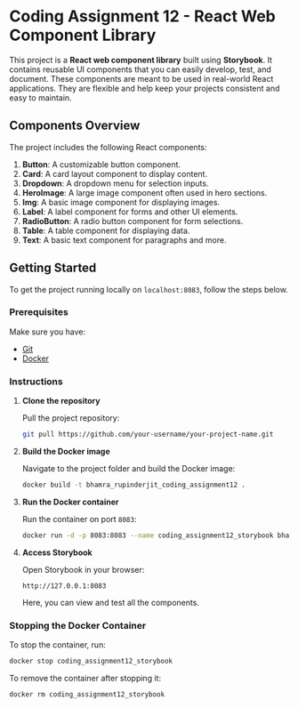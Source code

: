 # Coding Assignment 12 - React Web Component Library

This project is a **React web component library** built using **Storybook**. It contains reusable UI components that you can easily develop, test, and document. These components are meant to be used in real-world React applications. They are flexible and help keep your projects consistent and easy to maintain.

## Components Overview

The project includes the following React components:

1. **Button**: A customizable button component.
2. **Card**: A card layout component to display content.
3. **Dropdown**: A dropdown menu for selection inputs.
4. **HeroImage**: A large image component often used in hero sections.
5. **Img**: A basic image component for displaying images.
6. **Label**: A label component for forms and other UI elements.
7. **RadioButton**: A radio button component for form selections.
8. **Table**: A table component for displaying data.
9. **Text**: A basic text component for paragraphs and more.

## Getting Started

To get the project running locally on `localhost:8083`, follow the steps below.

### Prerequisites

Make sure you have:

- [Git](https://git-scm.com/downloads)
- [Docker](https://www.docker.com/get-started)

### Instructions

1. **Clone the repository**

   Pull the project repository:

   ```bash
   git pull https://github.com/your-username/your-project-name.git
   ```

2. **Build the Docker image**

   Navigate to the project folder and build the Docker image:

   ```bash
   docker build -t bhamra_rupinderjit_coding_assignment12 .
   ```

3. **Run the Docker container**

   Run the container on port `8083`:

   ```bash
   docker run -d -p 8083:8083 --name coding_assignment12_storybook bhamra_rupinderjit_coding_assignment12:latest
   ```

4. **Access Storybook**

   Open Storybook in your browser:

   ```
   http://127.0.0.1:8083
   ```

   Here, you can view and test all the components.

### Stopping the Docker Container

To stop the container, run:

```bash
docker stop coding_assignment12_storybook
```

To remove the container after stopping it:

```bash
docker rm coding_assignment12_storybook
```